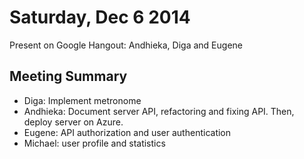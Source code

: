 # Saturday, Dec 6 2014
Present on Google Hangout: Andhieka, Diga and Eugene

## Meeting Summary
- Diga: Implement metronome
- Andhieka: Document server API, refactoring and fixing API. Then, deploy server on Azure.
- Eugene: API authorization and user authentication
- Michael: user profile and statistics


